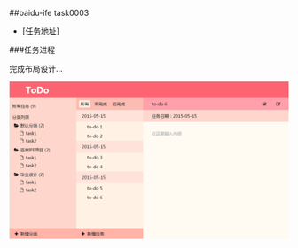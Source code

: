 ##baidu-ife task0003

- [[任务地址]](https://github.com/baidu-ife/ife/tree/master/task/task0003)

###任务进程

完成布局设计...

![设计图](./img/demo_1.png)